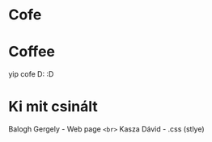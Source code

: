 # Cofe
# Coffee
yip cofe D:
:D
# Ki mit csinált
Balogh Gergely - Web page `<br>` Kasza Dávid - .css (stlye)